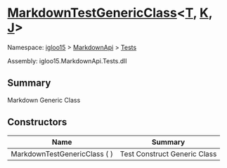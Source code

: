 # [MarkdownTestGenericClass](./MarkdownTestGenericClass-3.md)\<[T](./MarkdownTestGenericClass-3.md), [K](./MarkdownTestGenericClass-3.md), [J](./MarkdownTestGenericClass-3.md)>

Namespace: [igloo15]() > [MarkdownApi]() > [Tests](./README.md)

Assembly: igloo15.MarkdownApi.Tests.dll

## Summary
Markdown Generic Class

## Constructors

| Name | Summary | 
| --- | --- | 
| MarkdownTestGenericClass (  ) | Test Construct Generic Class | 



